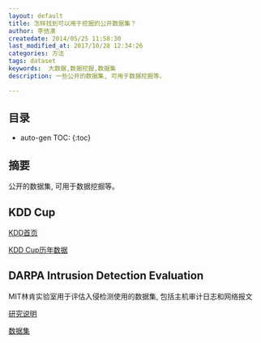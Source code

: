 ```yaml
---
layout: default
title: 怎样找到可以用于挖掘的公开数据集？
author: 李佶澳
createdate: 2014/05/25 11:58:30
last_modified_at: 2017/10/28 12:34:26
categories: 方法
tags: dataset
keywords:  大数据,数据挖掘,数据集
description: 一些公开的数据集, 可用于数据挖掘等。

---
```


## 目录
* auto-gen TOC:
{:toc}

## 摘要

公开的数据集, 可用于数据挖掘等。

## KDD Cup

[KDD首页](http://www.sigkdd.org/)

[KDD Cup历年数据](http://www.sigkdd.org/kddcup/index.php)

## DARPA Intrusion Detection Evaluation

MIT林肯实验室用于评估入侵检测使用的数据集, 包括主机审计日志和网络报文

[研究说明](http://www.ll.mit.edu/mission/communications/cyber/CSTcorpora/ideval/index.html)

[数据集](http://www.ll.mit.edu/mission/communications/cyber/CSTcorpora/ideval/data/index.html)

